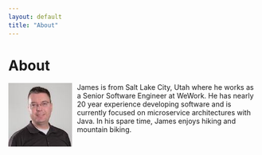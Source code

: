 ```yaml
---
layout: default
title: "About"
---
```


# About

<img src="images/25049668.jpeg" alt="Profile Picture" style="float: left; margin-right: 10px" /> James is from Salt Lake City, Utah where he works as a Senior Software Engineer at WeWork. He has nearly 20 year experience developing software and is currently focused on microservice architectures with Java. In his spare time, James enjoys hiking and mountain biking.
